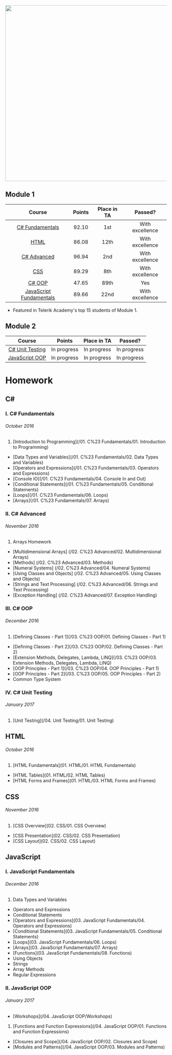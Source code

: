 <img src="https://s23.postimg.org/3smim7p23/wwwww.png" width="550"/>

## Module 1
|                          Course                       |    Points   | Place in TA |     Passed?     |
|:-----------------------------------------------------:|:-----------:|:-----------:|:---------------:|
|           [C# Fundamentals](#i-c-fundamentals)        |    92.10    |     1st     | With excellence |
|                       [HTML](#html)                   |    86.08    |     12th    | With excellence |
|               [C# Advanced](#ii-c-advanced)           |    96.94    |      2nd    | With excellence |
|                       [CSS](#css)                     |    89.29    |     8th     | With excellence |
|                   [C# OOP](#iii-c-oop)                |    47.65    |     89th    |       Yes       |
| [JavaScript Fundamentals](#i-javascript-fundamentals) |    89.66    |     22nd    | With excellence |
 * Featured in Telerik Academy's top 15 students of Module 1.

## Module 2
|                          Course                       |    Points   | Place in TA |     Passed?     |
|:-----------------------------------------------------:|:-----------:|:-----------:|:---------------:|
|            [C# Unit Testing](#iv-c-unit-testing)      | In progress | In progress |    In progress  |
|             [JavaScript OOP](#ii-javascript-oop)      | In progress | In progress |    In progress  |


# Homework


## C# #

###  I. C# Fundamentals
<h6>October 2016</h6>

1. [Introduction to Programming](/01. C%23 Fundamentals/01. Introduction to Programming) 
* [Data Types and Variables](/01. C%23 Fundamentals/02. Data Types and Variables)
* [Operators and Expressions](/01. C%23 Fundamentals/03. Operators and Expressions)
* [Console IO](/01. C%23 Fundamentals/04. Console In and Out)
* [Conditional Statements](/01. C%23 Fundamentals/05. Conditional Statements)
* [Loops](/01. C%23 Fundamentals/06. Loops)
* [Arrays](/01. C%23 Fundamentals/07. Arrays)

### II. C# Advanced 
<h6>November 2016</h6>

1. Arrays Homework
* [Multidimensional Arrays] (/02. C%23 Advanced/02. Multidimensional Arrays)
* [Methods] (/02. C%23 Advanced/03. Methods)
* [Numeral Systems] (/02. C%23 Advanced/04. Numeral Systems)
* [Using Classes and Objects] (/02. C%23 Advanced/05. Using Classes and Objects)
* [Strings and Text Processing] (/02. C%23 Advanced/06. Strings and Text Processing)
* [Exception Handling] (/02. C%23 Advanced/07. Exception Handling)

### III. C# OOP
<h6>December 2016</h6>

1. [Defining Classes - Part 1](/03. C%23 OOP/01. Defining Classes - Part 1)
* [Defining Classes - Part 2](/03. C%23 OOP/02. Defining Classes - Part 2)
* [Extension Methods, Delegates, Lambda, LINQ](/03. C%23 OOP/03. Extension Methods, Delegates, Lambda, LINQ)
* [OOP Principles - Part 1](/03. C%23 OOP/04. OOP Principles - Part 1)
* [OOP Principles - Part 2](/03. C%23 OOP/05. OOP Principles - Part 2)
* Common Type System

### IV. C# Unit Testing
<h6>January 2017</h6>

1. [Unit Testing](/04. Unit Testing/01. Unit Testing)

## HTML
<h6>October 2016</h6>

1. [HTML Fundamentals](01. HTML/01. HTML Fundamentals)
* [HTML Tables](01. HTML/02. HTML Tables)
* [HTML Forms and Frames](01. HTML/03. HTML Forms and Frames)

## CSS
<h6>November 2016</h6>

1. [CSS Overview](02. CSS/01. CSS Overview)
* [CSS Presentation](02. CSS/02. CSS Presentation)
* [CSS Layout](02. CSS/02. CSS Layout)

## JavaScript

### I. JavaScript Fundamentals
<h6>December 2016</h6>

1. Data Types and Variables
* Operators and Expressions
* Conditional Statements
* [Operators and Expressions](03. JavaScript Fundamentals/04. Operators and Expressions)
* [Conditional Statements](03. JavaScript Fundamentals/05. Conditional Statements)
* [Loops](03. JavaScript Fundamentals/06. Loops)
* [Arrays](03. JavaScript Fundamentals/07. Arrays)
* [Functions](03. JavaScript Fundamentals/08. Functions)
* Using Objects
* Strings
* Array Methods
* Regular Expressions

### II. JavaScript OOP
<h6>January 2017</h6>

* [Workshops](/04. JavaScript OOP/Workshops)    

1. [Functions and Function Expressions](/04. JavaScript OOP/01. Functions and Function Expressions)
* [Closures and Scope](/04. JavaScript OOP/02. Closures and Scope)
* [Modules and Patterns](/04. JavaScript OOP/03. Modules and Patterns)